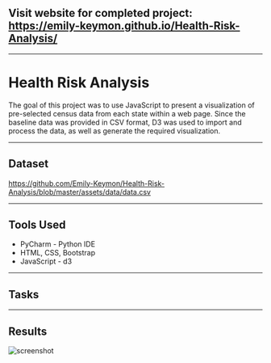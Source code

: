 ## Visit website for completed project:  https://emily-keymon.github.io/Health-Risk-Analysis/

---
# Health Risk Analysis
The goal of this project was to use JavaScript to present a visualization of pre-selected census data from each state within a web page. Since the baseline data was provided in CSV format, D3 was used to import and process the data, as well as generate the required visualization.

---
## Dataset
https://github.com/Emily-Keymon/Health-Risk-Analysis/blob/master/assets/data/data.csv

---
## Tools Used
* PyCharm - Python IDE
* HTML, CSS, Bootstrap
* JavaScript - d3

---
## Tasks


---


## Results
![screenshot](https://user-images.githubusercontent.com/64673015/95002404-31e29480-0599-11eb-8c0e-aaee1096308a.PNG)

